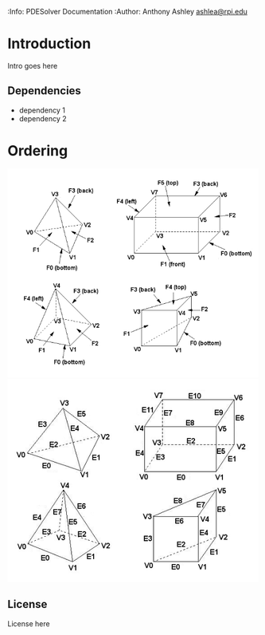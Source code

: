 :Info: PDESolver Documentation
:Author: Anthony Ashley <ashlea@rpi.edu>

Introduction
============

Intro goes here

Dependencies
------------

* dependency 1
* dependency 2

Ordering
========
![Region faces](source/region_faces.jpg)
![Region edges](source/region_edges.jpg)

License
-------

License here



